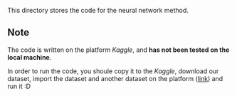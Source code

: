 This directory stores the code for the neural network method.

## Note

The code is written on the platform *Kaggle*, and **has not been tested on the local machine**.

In order to run the code, you shoule copy it to the *Kaggle*, download our dataset, import the dataset and another dataset on the platform ([link](https://www.kaggle.com/datasets/rikdifos/english-and-chinese-stopwords)) and run it :D
